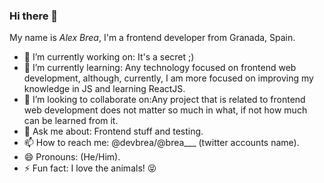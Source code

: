 ### Hi there 👋

My name is _Alex Brea_, I'm a frontend developer from Granada, Spain.

- 🔭 I’m currently working on: It's a secret ;)
- 🌱 I’m currently learning: Any technology focused on frontend web development, although, currently, I am more focused on improving my knowledge in JS and learning ReactJS.
- 👯 I’m looking to collaborate on:Any project that is related to frontend web development does not matter so much in what, if not how much can be learned from it.
- 💬 Ask me about: Frontend stuff and testing.
- 📫 How to reach me: @devbrea/@brea___ (twitter accounts name).
- 😄 Pronouns: (He/Him).
- ⚡ Fun fact: I love the animals! 😝

<!--
**AlexBrea/AlexBrea** is a ✨ _special_ ✨ repository because its `README.md` (this file) appears on your GitHub profile.

Here are some ideas to get you started:

- 🔭 I’m currently working on ...
- 🌱 I’m currently learning ...
- 👯 I’m looking to collaborate on ...
- 🤔 I’m looking for help with ...
- 💬 Ask me about ...
- 📫 How to reach me: ...
- 😄 Pronouns: ...
- ⚡ Fun fact: ...
-->
